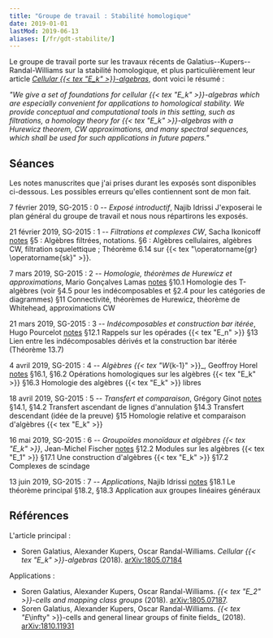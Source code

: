 ```yaml
---
title: "Groupe de travail : Stabilité homologique"
date: 2019-01-01
lastMod: 2019-06-13
aliases: [/fr/gdt-stabilite/]
---
```


Le groupe de travail porte sur les travaux récents de Galatius--Kupers--Randal-Williams sur la stabilité homologique, et plus particulièrement leur article [_Cellular {{< tex "E_k" >}}-algebras_](https://arxiv.org/abs/1805.07184), dont voici le résumé :

_"We give a set of foundations for cellular {{< tex "E_k" >}}-algebras which are especially convenient for applications to homological stability. We provide conceptual and computational tools in this setting, such as filtrations, a homology theory for {{< tex "E_k" >}}-algebras with a Hurewicz theorem, CW approximations, and many spectral sequences, which shall be used for such applications in future papers."_

## Séances

Les notes manuscrites que j'ai prises durant les exposés sont disponibles ci-dessous.
Les possibles erreurs qu'elles contiennent sont de mon fait.

7 février 2019, SG-2015
: 0 -- _Exposé introductif_, Najib Idrissi
J'exposerai le plan général du groupe de travail et nous nous répartirons les exposés.

21 février 2019, SG-2015
: 1 -- _Filtrations et complexes CW_, Sacha Ikonicoff <a class="badge badge-primary" href="E1-Filtrations-Algebres-CW.pdf"><i class="bi bi-file-earmark-text mr-1"></i>notes</a>
§5 : Algèbres filtrées, notations.
§6 : Algèbres cellulaires, algèbres CW, filtration squelettique ; Théorème 6.14 sur {{< tex "\operatorname{gr} \operatorname{sk}" >}}.

7 mars 2019, SG-2015
: 2 -- _Homologie, théorèmes de Hurewicz et approximations_, Mario Gonçalves Lamas <a class="badge badge-primary" href="E2-Homologie-Hurewicz-Approximations.pdf"><i class="bi bi-file-earmark-text mr-1"></i>notes</a>
§10.1 Homologie des T-algèbres (voir §4.5 pour les indécomposables et §2.4 pour les catégories de diagrammes)
§11 Connectivité, théorèmes de Hurewicz, théorème de Whitehead, approximations CW

21 mars 2019, SG-2015
: 3 -- _Indécomposables et construction bar itérée_, Hugo Pourcelot <a class="badge badge-primary" href="E3-Indecomposables-Bar-iteree.pdf"><i class="bi bi-file-earmark-text mr-1"></i>notes</a>
§12.1 Rappels sur les opérades {{< tex "E_n" >}}
§13 Lien entre les indécomposables dérivés et la construction bar itérée (Théorème 13.7)

4 avril 2019, SG-2015
: 4 -- _Algèbres {{< tex "W_{k-1}" >}}\_, Geoffroy Horel <a class="badge badge-primary" href="E4-Algebres-Wk.pdf"><i class="bi bi-file-earmark-text mr-1"></i>notes</a>
§16.1, §16.2 Opérations homologiques sur les algèbres {{< tex "E_k" >}}
§16.3 Homologie des algèbres {{< tex "E_k" >}} libres <!--zapper 16.4-->

18 avril 2019, SG-2015
: 5 -- _Transfert et comparaison_, Grégory Ginot <a class="badge badge-primary" href="E5-Transfert-Comparaison.pdf"><i class="bi bi-file-earmark-text mr-1"></i>notes</a>
§14.1, §14.2 Transfert ascendant de lignes d'annulation
§14.3 Transfert descendant (idée de la preuve)
§15 Homologie relative et comparaison d'algèbres {{< tex "E_k" >}}

16 mai 2019, SG-2015
: 6 -- _Groupoïdes monoïdaux et algèbres {{< tex "E_k" >}}_, Jean-Michel Fischer <a class="badge badge-primary" href="E6-Groupoides-Algebres.pdf"><i class="bi bi-file-earmark-text mr-1"></i>notes</a>
§12.2 Modules sur les algèbres {{< tex "E_1" >}}
§17.1 Une construction d'algèbres {{< tex "E_k" >}}
§17.2 Complexes de scindage

13 juin 2019, SG-2015
: 7 -- _Applications_, Najib Idrissi <a class="badge badge-primary" href="E7-Applications.pdf"><i class="bi bi-file-earmark-text mr-1"></i>notes</a>
§18.1 Le théorème principal
§18.2, §18.3 Application aux groupes linéaires généraux

## Références

L'article principal :

- Soren Galatius, Alexander Kupers, Oscar Randal-Williams. _Cellular {{< tex "E_k" >}}-algebras_ (2018). [arXiv:1805.07184](https://arxiv.org/abs/1805.07184)

Applications :

- Soren Galatius, Alexander Kupers, Oscar Randal-Williams. _{{< tex "E_2" >}}-cells and mapping class groups_ (2018). [arXiv:1805.07187](https://arxiv.org/abs/1805.07187).
- Soren Galatius, Alexander Kupers, Oscar Randal-Williams. _{{< tex "E_\infty" >}}-cells and general linear groups of finite fields\_ (2018). [arXiv:1810.11931](https://arxiv.org/abs/1810.11931)
